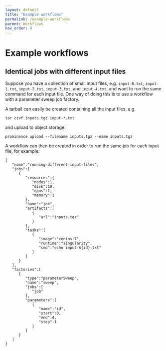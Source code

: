 ```yaml
---
layout: default
title: "Example workflows"
permalink: /example-workflows
parent: Workflows
nav_order: 9
---
```

# Example workflows

## Identical jobs with different input files
Suppose you have a collection of small input files, e.g. `input-0.txt`, `input-1.txt`, `input-2.txt`, `input-3.txt`, and `input-4.txt`,
and want to run the same command for each input file. One way of doing this is to use a workflow with a parameter sweep job factory.

A tarball can easily be created containing all the input files, e.g.
```
tar czvf inputs.tgz input-*.txt
```
and upload to object storage:
```
prominence upload --filename inputs.tgz --name inputs.tgz
```
A workflow can then be created in order to run the same job for each input file, for example:
```
{
   "name":"running-different-input-files",
   "jobs":[
      {
         "resources":{
            "nodes":1,
            "disk":10,
            "cpus":1,
            "memory":1
         },
         "name":"job",
         "artifacts":[
            {
               "url":"inputs.tgz"
            }
         ],
         "tasks":[
            {
               "image":"centos:7",
               "runtime":"singularity",
               "cmd":"echo input-${id}.txt"
            }
         ]
      }
   ],
   "factories":[
      {
         "type":"parameterSweep",
         "name":"sweep",
         "jobs":[
            "job"
         ],
         "parameters":[
            {
               "name":"id",
               "start":0,
               "end":4,
               "step":1
            }
         ]
      }
   ]
}
```

